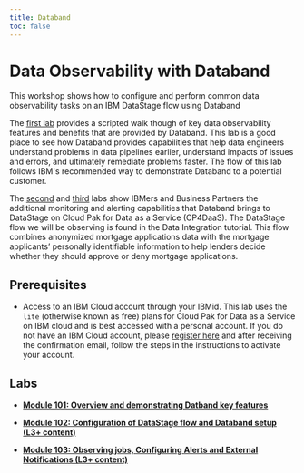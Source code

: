 ```yaml
---
title: Databand
toc: false
---
```


# Data Observability with Databand

This workshop shows how to configure and perform common data observability tasks on an IBM DataStage flow using Databand

The [first lab](/databand/101) provides a scripted walk though of key data observability features and benefits that are provided by Databand. This lab is a good place to see how Databand provides capabilities that help data engineers understand problems in data pipelines earlier, understand impacts of issues and errors, and ultimately remediate problems faster. The flow of this lab follows IBM's recommended way to demonstrate Databand to a potential customer.

The [second](/databand/102) and [third](/databand/103) labs show IBMers and Business Partners the additional monitoring and alerting capabilities that Databand brings to DataStage on Cloud Pak for Data as a Service (CP4DaaS). The DataStage flow we will be observing is found in the Data Integration tutorial. This flow combines anonymized mortgage applications data with the mortgage applicants’ personally identifiable information to help lenders decide whether they should approve or deny mortgage applications.

## Prerequisites

- Access to an IBM Cloud account through your IBMid. This lab uses the `lite` (otherwise known as free) plans for Cloud Pak for Data as a Service on IBM cloud and is best accessed with a personal account. If you do not have an IBM Cloud account, please [register here](https://cloud.ibm.com/registration) and after receiving the confirmation email, follow the steps in the instructions to activate your account.

## Labs

- **[Module 101: Overview and demonstrating Datband key features](/databand/101)**

- **[Module 102: Configuration of DataStage flow and Databand setup (L3+ content)](/databand/102)**

- **[Module 103: Observing jobs, Configuring Alerts and External Notifications (L3+ content)](/databand/103)**
